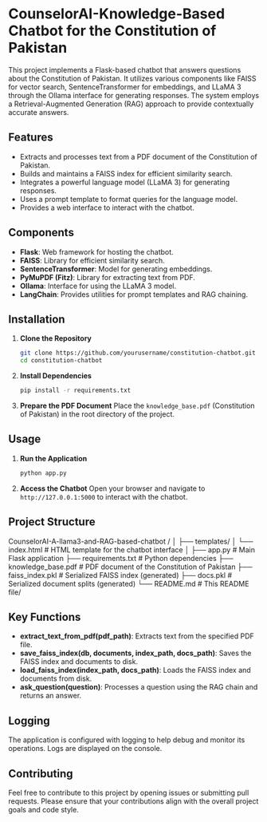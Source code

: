 # CounselorAI-Knowledge-Based Chatbot for the Constitution of Pakistan

This project implements a Flask-based chatbot that answers questions about the Constitution of Pakistan. It utilizes various components like FAISS for vector search, SentenceTransformer for embeddings, and LLaMA 3 through the Ollama interface for generating responses. The system employs a Retrieval-Augmented Generation (RAG) approach to provide contextually accurate answers.

## Features

- Extracts and processes text from a PDF document of the Constitution of Pakistan.
- Builds and maintains a FAISS index for efficient similarity search.
- Integrates a powerful language model (LLaMA 3) for generating responses.
- Uses a prompt template to format queries for the language model.
- Provides a web interface to interact with the chatbot.

## Components

- **Flask**: Web framework for hosting the chatbot.
- **FAISS**: Library for efficient similarity search.
- **SentenceTransformer**: Model for generating embeddings.
- **PyMuPDF (Fitz)**: Library for extracting text from PDF.
- **Ollama**: Interface for using the LLaMA 3 model.
- **LangChain**: Provides utilities for prompt templates and RAG chaining.

## Installation

1. **Clone the Repository**
    ```bash
    git clone https://github.com/yourusername/constitution-chatbot.git
    cd constitution-chatbot
    ```

2. **Install Dependencies**
    ```bash
    pip install -r requirements.txt
    ```

3. **Prepare the PDF Document**
    Place the `knowledge_base.pdf` (Constitution of Pakistan) in the root directory of the project.

## Usage

1. **Run the Application**
    ```bash
    python app.py
    ```

2. **Access the Chatbot**
    Open your browser and navigate to `http://127.0.0.1:5000` to interact with the chatbot.

## Project Structure
CounselorAI-A-llama3-and-RAG-based-chatbot
/
│
├── templates/
│ └── index.html # HTML template for the chatbot interface
│
├── app.py # Main Flask application
├── requirements.txt # Python dependencies
├── knowledge_base.pdf # PDF document of the Constitution of Pakistan
├── faiss_index.pkl # Serialized FAISS index (generated)
├── docs.pkl # Serialized document splits (generated)
└── README.md # This README file/

## Key Functions

- **extract_text_from_pdf(pdf_path)**: Extracts text from the specified PDF file.
- **save_faiss_index(db, documents, index_path, docs_path)**: Saves the FAISS index and documents to disk.
- **load_faiss_index(index_path, docs_path)**: Loads the FAISS index and documents from disk.
- **ask_question(question)**: Processes a question using the RAG chain and returns an answer.

## Logging

The application is configured with logging to help debug and monitor its operations. Logs are displayed on the console.

## Contributing

Feel free to contribute to this project by opening issues or submitting pull requests. Please ensure that your contributions align with the overall project goals and code style.



